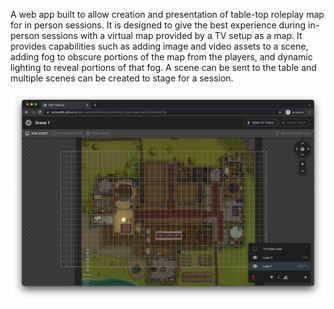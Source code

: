 A web app built to allow creation and presentation of table-top roleplay map for in person sessions. It is designed to give the best experience during in-person sessions with a virtual map provided by a TV setup as a map. It provides capabilities such as adding image and video assets to a scene, adding fog to obscure portions of the map from the players, and dynamic lighting to reveal portions of that fog. A scene can be sent to the table and multiple scenes can be created to stage for a session.

![overview](docs/overview.png)
